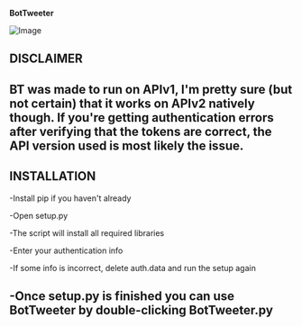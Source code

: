 **BotTweeter**

![Image](https://i.imgur.com/MY8Hs0K.png)

DISCLAIMER
-----------------------------------------------------------------------------------
BT was made to run on APIv1, I'm pretty sure (but not certain) that it works on
APIv2 natively though. If you're getting authentication errors after verifying
that the tokens are correct, the API version used is most likely the issue.
-----------------------------------------------------------------------------------

INSTALLATION
-----------------------------------------------------------------------------------
-Install pip if you haven't already

-Open setup.py

-The script will install all required libraries

-Enter your authentication info

-If some info is incorrect, delete auth.data and run the setup again

-Once setup.py is finished you can use BotTweeter by double-clicking BotTweeter.py
-----------------------------------------------------------------------------------
